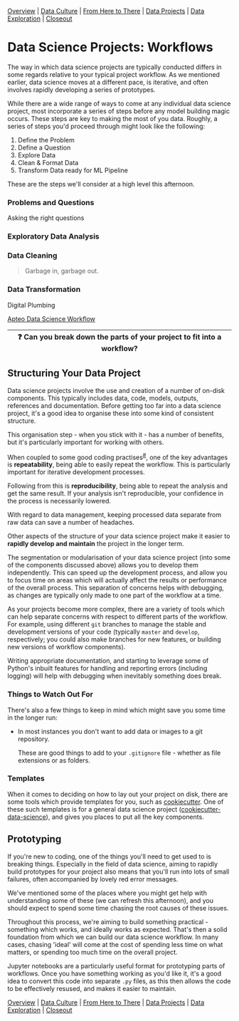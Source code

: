 [Overview](./00_overview.md) | [Data Culture](./01_culture.md) |
[From Here to There](./02_fromheretothere.md) | [Data Projects](./03_projects.md) | [Data Exploration](./04_dataexploration.md) | [Closeout](./05_closeout.md)

# Data Science Projects: Workflows

The way in which data science projects are typically conducted differs in some regards relative to your typical project workflow.
As we mentioned earlier, data science moves at a different pace, is iterative,
and often involves rapidly developing a series of prototypes.

While there are a wide range of ways to come at any individual data science project,
most incorporate a series of steps before any model building magic occurs.
These steps are key to making the most of you data. Roughly, a series of steps you'd proceed through might look like the following:

1. Define the Problem
1. Define a Question
1. Explore Data
1. Clean & Format Data
1. Transform Data ready for ML Pipeline

These are the steps we'll consider at a high level this afternoon.

### Problems and Questions

Asking the right questions

### Exploratory Data Analysis


### Data Cleaning

> Garbage in, garbage out.

### Data Transformation

Digital Plumbing


[Apteo Data Science Workflow](https://medium.com/apteo/our-data-science-workflow-b974f30a124d)

| :question: Can you break down the parts of your project to fit into a workflow? |
| ------------------------------------------------------------------------------- |


## Structuring Your Data Project

Data science projects involve the use and creation of a number of on-disk components.
This typically includes data, code, models, outputs, references and documentation.
Before getting too far into a data science project, it's a good idea to organise these into some kind of consistent structure.

This organisation step - when you stick with it - has a number of benefits, but it's particularly important for working with others.

When coupled to some good coding practises<sup>[#]</sup>, one of the key advantages is **repeatability**, being able to easily repeat the workflow. This is particularly important for iterative development processes.

Following from this is **reproducibility**, being able to repeat the analysis and get the same result. If your analysis isn't reproducible, your confidence in the process is necessarily lowered.

With regard to data management, keeping processed data separate from raw data can save a number of headaches.

Other aspects of the structure of your data science project make it easier to **rapidly develop and maintain** the project in the longer term.

The segmentation or modularisation of your data science project (into some of the components discussed above) allows you to develop them independently.
This can speed up the development process, and allow you to focus time on areas which will actually affect the results or performance of the overall process.
This separation of concerns helps with debugging, as changes are typically only
made to one part of the workflow at a time.

As your projects become more complex, there are a variety of tools which can
help separate concerns with respect to different parts of the workflow. For
example, using different `git` branches to manage the stable and development
versions of your code (typically `master` and `develop`, respectively; you could also make branches for new features, or building new versions of workflow components).

Writing appropriate documentation, and starting to leverage some of Python's
inbuilt features for handling and reporting errors (including logging) will
help with debugging when inevitably something does break.

[#]: . "Particularly environment management, appropriate documentation and version control."

### Things to Watch Out For

There's also a few things to keep in mind which might save you some time in the longer run:

* In most instances you don't want to add data or images to a git repository.

  These are good things to add to your `.gitignore` file - whether as file
  extensions or as folders.

### Templates

When it comes to deciding on how to lay out your project on disk, there are some tools which provide templates for you, such as [cookiecutter](https://cookiecutter.readthedocs.io). One of
these such templates is for a general data science project
([cookiecutter-data-science](https://github.com/drivendata/cookiecutter-data-science)),
and gives you places to put all the key components.

## Prototyping

If you're new to coding, one of the things you'll need to get used to is
breaking things. Especially in the field of data science,
aiming to rapidly build prototypes for your project also means
that you'll run into lots of small failures, often accompanied
by lovely red error messages.

We've mentioned some of the places where you might get help with
understanding some of these (we can refresh this afternoon), and
you should expect to spend some time chasing the root causes
of these issues.

Throughout this process, we're aiming to build something practical -
something which works, and ideally works as expected. That's then
a solid foundation from which we can build our data science
workflow. In many cases, chasing 'ideal' will come at the cost of
spending less time on what matters, or spending too much time
on the overall project.

Jupyter notebooks are a particularly useful format for prototyping
parts of workflows. Once you have something working as you'd
like it, it's a good idea to convert this code into separate
`.py` files, as this then allows the code to be effectively
resused, and makes it easier to maintain.

[Overview](./00_overview.md) | [Data Culture](./01_culture.md) |
[From Here to There](./02_fromheretothere.md) | [Data Projects](./03_projects.md) | [Data Exploration](./04_dataexploration.md) | [Closeout](./05_closeout.md)
